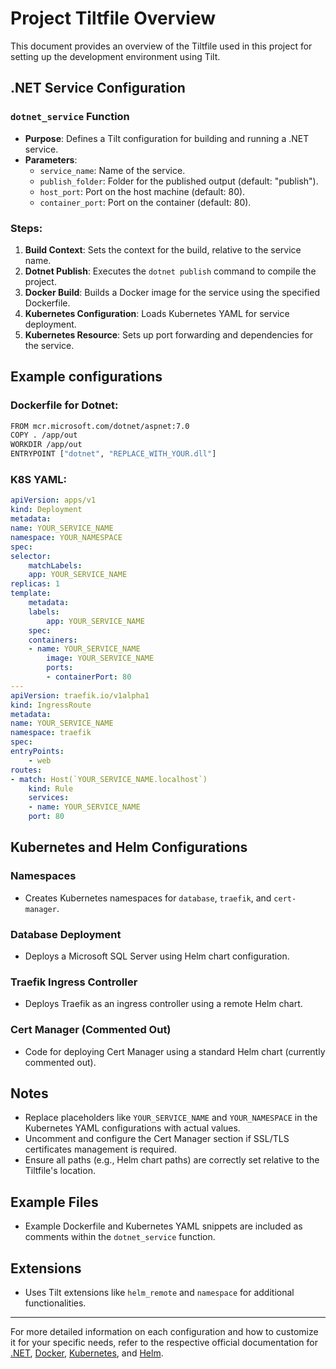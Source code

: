 # Project Tiltfile Overview

This document provides an overview of the Tiltfile used in this project for setting up the development environment using Tilt.

## .NET Service Configuration

### `dotnet_service` Function

- **Purpose**: Defines a Tilt configuration for building and running a .NET service.
- **Parameters**:
  - `service_name`: Name of the service.
  - `publish_folder`: Folder for the published output (default: "publish").
  - `host_port`: Port on the host machine (default: 80).
  - `container_port`: Port on the container (default: 80).

### Steps:
1. **Build Context**: Sets the context for the build, relative to the service name.
2. **Dotnet Publish**: Executes the `dotnet publish` command to compile the project.
3. **Docker Build**: Builds a Docker image for the service using the specified Dockerfile.
4. **Kubernetes Configuration**: Loads Kubernetes YAML for service deployment.
5. **Kubernetes Resource**: Sets up port forwarding and dependencies for the service.

## Example configurations
### Dockerfile for Dotnet:
```BASH
FROM mcr.microsoft.com/dotnet/aspnet:7.0
COPY . /app/out
WORKDIR /app/out
ENTRYPOINT ["dotnet", "REPLACE_WITH_YOUR.dll"]
```
### K8S YAML:
```YAML
apiVersion: apps/v1
kind: Deployment
metadata:
name: YOUR_SERVICE_NAME
namespace: YOUR_NAMESPACE
spec:
selector:
    matchLabels:
    app: YOUR_SERVICE_NAME
replicas: 1
template:
    metadata:
    labels:
        app: YOUR_SERVICE_NAME
    spec:
    containers:
    - name: YOUR_SERVICE_NAME
        image: YOUR_SERVICE_NAME
        ports:
        - containerPort: 80
---
apiVersion: traefik.io/v1alpha1
kind: IngressRoute
metadata:
name: YOUR_SERVICE_NAME
namespace: traefik
spec:
entryPoints:
    - web
routes:
- match: Host(`YOUR_SERVICE_NAME.localhost`)
    kind: Rule
    services:
    - name: YOUR_SERVICE_NAME
    port: 80
```
## Kubernetes and Helm Configurations

### Namespaces
- Creates Kubernetes namespaces for `database`, `traefik`, and `cert-manager`.

### Database Deployment
- Deploys a Microsoft SQL Server using Helm chart configuration.

### Traefik Ingress Controller
- Deploys Traefik as an ingress controller using a remote Helm chart.

### Cert Manager (Commented Out)
- Code for deploying Cert Manager using a standard Helm chart (currently commented out).

## Notes
- Replace placeholders like `YOUR_SERVICE_NAME` and `YOUR_NAMESPACE` in the Kubernetes YAML configurations with actual values.
- Uncomment and configure the Cert Manager section if SSL/TLS certificates management is required.
- Ensure all paths (e.g., Helm chart paths) are correctly set relative to the Tiltfile's location.

## Example Files
- Example Dockerfile and Kubernetes YAML snippets are included as comments within the `dotnet_service` function.

## Extensions
- Uses Tilt extensions like `helm_remote` and `namespace` for additional functionalities.

---

For more detailed information on each configuration and how to customize it for your specific needs, refer to the respective official documentation for [.NET](https://docs.microsoft.com/en-us/dotnet/), [Docker](https://docs.docker.com/), [Kubernetes](https://kubernetes.io/), and [Helm](https://helm.sh/).
